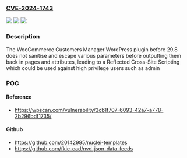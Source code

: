 ### [CVE-2024-1743](https://cve.mitre.org/cgi-bin/cvename.cgi?name=CVE-2024-1743)
![](https://img.shields.io/static/v1?label=Product&message=WooCommerce%20Customers%20Manager&color=blue)
![](https://img.shields.io/static/v1?label=Version&message=0%3C%2029.8%20&color=brighgreen)
![](https://img.shields.io/static/v1?label=Vulnerability&message=CWE-79%20Cross-Site%20Scripting%20(XSS)&color=brighgreen)

### Description

The WooCommerce Customers Manager WordPress plugin before 29.8 does not sanitise and escape various parameters before outputting them back in pages and attributes, leading to a Reflected Cross-Site Scripting which could be used against high privilege users such as admin

### POC

#### Reference
- https://wpscan.com/vulnerability/3cb1f707-6093-42a7-a778-2b296bdf1735/

#### Github
- https://github.com/20142995/nuclei-templates
- https://github.com/fkie-cad/nvd-json-data-feeds

